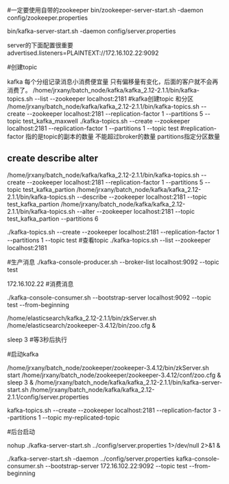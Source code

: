 #一定要使用自带的zookeeper
bin/zookeeper-server-start.sh  -daemon config/zookeeper.properties

bin/kafka-server-start.sh -daemon  config/server.properties

server的下面配置很重要
advertised.listeners=PLAINTEXT://172.16.102.22:9092

#创建topic

kafka  每个分组记录消息小消费便宜量    只有偏移量有变化，后面的客户就不会再消费了。
/home/jrxany/batch_node/kafka/kafka_2.12-2.1.1/bin/kafka-topics.sh --list --zookeeper localhost:2181
#kafka创建topic  和分区  
/home/jrxany/batch_node/kafka/kafka_2.12-2.1.1/bin/kafka-topics.sh --create --zookeeper localhost:2181 --replication-factor 1 --partitions 5 --topic test_kafka_maxwell
./kafka-topics.sh --create --zookeeper localhost:2181 --replication-factor 1 --partitions 1 --topic test
#replication-factor  指的是topic的副本的数量   不能超过broker的数量   partitions指定分区数量
##  create  describe    alter
/home/jrxany/batch_node/kafka/kafka_2.12-2.1.1/bin/kafka-topics.sh --create --zookeeper localhost:2181 --replication-factor 1 --partitions 5 --topic test_kafka_partion
/home/jrxany/batch_node/kafka/kafka_2.12-2.1.1/bin/kafka-topics.sh --describe --zookeeper localhost:2181 --topic test_kafka_partion
/home/jrxany/batch_node/kafka/kafka_2.12-2.1.1/bin/kafka-topics.sh --alter --zookeeper localhost:2181 --topic test_kafka_partion --partitions 6

./kafka-topics.sh --create --zookeeper localhost:2181 --replication-factor 1 --partitions 1 --topic test
#查看topic
./kafka-topics.sh --list --zookeeper localhost:2181

#生产消息
./kafka-console-producer.sh --broker-list localhost:9092 --topic test

172.16.102.22
#消费消息

./kafka-console-consumer.sh --bootstrap-server localhost:9092 --topic test --from-beginning




/home/elasticsearch/kafka_2.12-2.1.1/bin/zkServer.sh /home/elasticsearch/zookeeper-3.4.12/bin/zoo.cfg &

sleep 3 #等3秒后执行

#启动kafka

/home/jrxany/batch_node/zookeeper/zookeeper-3.4.12/bin/zkServer.sh start /home/jrxany/batch_node/zookeeper/zookeeper-3.4.12/conf/zoo.cfg &
sleep 3  &
/home/jrxany/batch_node/kafka/kafka_2.12-2.1.1/bin/kafka-server-start.sh /home/jrxany/batch_node/kafka/kafka_2.12-2.1.1/config/server.properties 


kafka-topics.sh --create --zookeeper localhost:2181 --replication-factor 3 --partitions 1 --topic my-replicated-topic

#后台启动

nohup ./kafka-server-start.sh ../config/server.properties 1>/dev/null 2>&1 &


./kafka-server-start.sh -daemon ../config/server.properties
kafka-console-consumer.sh --bootstrap-server 172.16.102.22:9092 --topic test --from-beginning